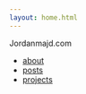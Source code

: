 ```yaml
---
layout: home.html
---
```

Jordanmajd.com

- [about](/content/about/)
- [posts](/posts/)
- [projects](/projects/)

